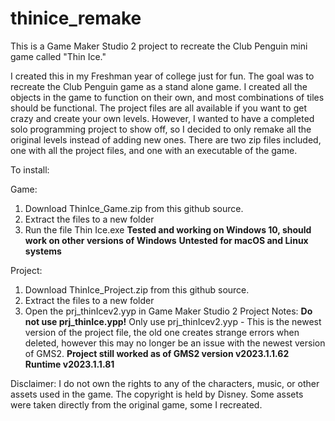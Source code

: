 # thinice_remake
This is a Game Maker Studio 2 project to recreate the Club Penguin mini game called "Thin Ice."

I created this in my Freshman year of college just for fun. The goal was to recreate the Club Penguin game as a stand alone game. 
I created all the objects in the game to function on their own, and most combinations of tiles should be functional.
The project files are all available if  you want to get crazy and create your own levels.
However, I wanted to have a completed solo programming project to show off, so I decided to only remake all the 
original levels instead of adding new ones. There are two zip files included, one with all the project files, and one 
with an executable of the game.

To install:

Game:
  1. Download ThinIce_Game.zip from this github source.
  2. Extract the files to a new folder
  3. Run the file Thin Ice.exe 
  **Tested and working on Windows 10, should work on other versions of Windows**
  **Untested for macOS and Linux systems**

Project: 
  1. Download ThinIce_Project.zip from this github source.
  2. Extract the files to a new folder
  3. Open the prj_thinIcev2.yyp in Game Maker Studio 2
  Project Notes:
  **Do not use prj_thinIce.ypp!** Only use prj_thinIcev2.yyp - This is the newest version of the project file, the old one creates strange errors when deleted, however this may no longer be an issue with the newest version of GMS2.
  **Project still worked as of GMS2 version v2023.1.1.62 Runtime v2023.1.1.81**

Disclaimer:
I do not own the rights to any of the characters, music, or other assets used in the game. The copyright is held by Disney.
Some assets were taken directly from the original game, some I recreated.
